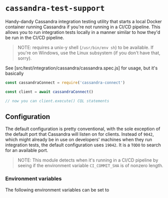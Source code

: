 # `cassandra-test-support`

Handy-dandy Cassandra integration testing utility that starts a local Docker container running Cassandra if you're not running in a CI/CD pipeline.
This allows you to run integration tests locally in a manner similar to how they'd be run in the CI/CD pipeline. 

> NOTE: requires a unix-y shell (`/usr/bin/env sh`) to be available.
>If you're on Windows, use the Linux subsystem (if you don't have that, sorry).

See [src/test/integration/cassandra/cassandra.spec.js] for usage, but it's basically
```javascript
const cassandraConnect = require('cassandra-connect')

const client = await cassandraConnect()

// now you can client.execute() CQL statements
```

## Configuration

The default configuration is pretty conventional, with the sole exception of the default port that Cassandra will listen on for clients.
Instead of `9042`, which might already be in use on developers' machines when they run integration tests, the default configuration uses `19042`.
It is a `TODO` to search for an available port.

>NOTE: This module detects when it's running in a CI/CD pipeline by seeing if the environment variable `CI_COMMIT_SHA` is of nonzero length.

### Environment variables

The following environment variables can be set to  
